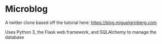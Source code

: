 # Microblog

A twitter clone based off the tutorial here: <https://blog.miguelgrinberg.com>

Uses Python 3, the Flask web framework, and SQLAlchemy to manage the database
